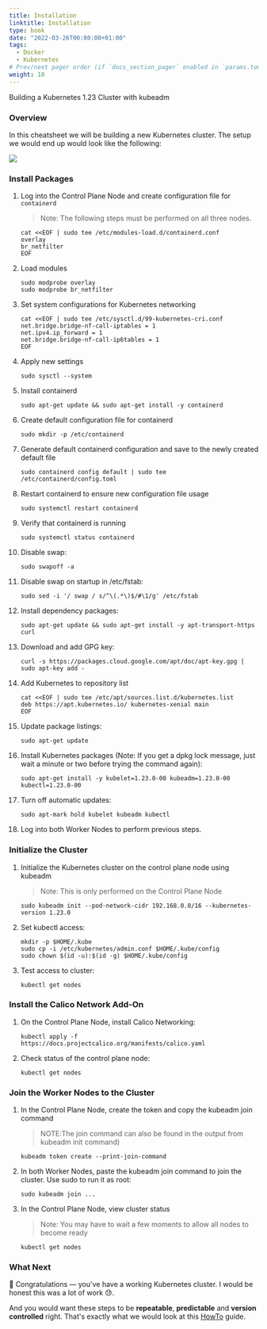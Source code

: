 ```yaml
---
title: Installation
linktitle: Installation
type: book
date: "2022-03-26T00:00:00+01:00"
tags:
  - Docker
  - Kubernetes
# Prev/next pager order (if `docs_section_pager` enabled in `params.toml`)
weight: 10
---
```


Building a Kubernetes 1.23 Cluster with kubeadm

<!--more-->
### Overview

In this cheatsheet we will be building a new Kubernetes cluster. The setup we would end up would look like the following:

![](/images/uploads/Building_a_Kubernetes_1.23_Cluster_with_Kubeadm.png)

### Install Packages
1. Log into the Control Plane Node and create configuration file for ```containerd```
    > Note: The following steps must be performed on all three nodes.

    ```
    cat <<EOF | sudo tee /etc/modules-load.d/containerd.conf
    overlay
    br_netfilter
    EOF
    ```

2. Load modules
    ```
    sudo modprobe overlay
    sudo modprobe br_netfilter
    ```

3. Set system configurations for Kubernetes networking
    ```
    cat <<EOF | sudo tee /etc/sysctl.d/99-kubernetes-cri.conf
    net.bridge.bridge-nf-call-iptables = 1
    net.ipv4.ip_forward = 1
    net.bridge.bridge-nf-call-ip6tables = 1
    EOF
    ```
4. Apply new settings
    ```
    sudo sysctl --system
    ```

5. Install containerd
    ```
    sudo apt-get update && sudo apt-get install -y containerd
    ```

6. Create default configuration file for containerd
    ```
    sudo mkdir -p /etc/containerd
    ```

7. Generate default containerd configuration and save to the newly created default file
    ```
    sudo containerd config default | sudo tee /etc/containerd/config.toml
    ```

8. Restart containerd to ensure new configuration file usage
    ```
    sudo systemctl restart containerd
    ```

9. Verify that containerd is running
    ```
    sudo systemctl status containerd
    ```

10. Disable swap:
    ```
    sudo swapoff -a
    ```

11. Disable swap on startup in /etc/fstab:
    ```
    sudo sed -i '/ swap / s/^\(.*\)$/#\1/g' /etc/fstab
    ```

12. Install dependency packages:
    ```
    sudo apt-get update && sudo apt-get install -y apt-transport-https curl
    ```

13. Download and add GPG key:
    ```
    curl -s https://packages.cloud.google.com/apt/doc/apt-key.gpg | sudo apt-key add -
    ```

14. Add Kubernetes to repository list
    ```
    cat <<EOF | sudo tee /etc/apt/sources.list.d/kubernetes.list
    deb https://apt.kubernetes.io/ kubernetes-xenial main
    EOF
    ```

15. Update package listings:
    ```
    sudo apt-get update
    ```

16. Install Kubernetes packages (Note: If you get a dpkg lock message, just wait a minute or two before trying the command again):
    ```
    sudo apt-get install -y kubelet=1.23.0-00 kubeadm=1.23.0-00 kubectl=1.23.0-00
    ```

17. Turn off automatic updates:
    ```
    sudo apt-mark hold kubelet kubeadm kubectl
    ```

18. Log into both Worker Nodes to perform previous steps.

### Initialize the Cluster

1. Initialize the Kubernetes cluster on the control plane node using kubeadm
    > Note: This is only performed on the Control Plane Node

    ```
    sudo kubeadm init --pod-network-cidr 192.168.0.0/16 --kubernetes-version 1.23.0
    ```

2. Set kubectl access:
    ```
    mkdir -p $HOME/.kube
    sudo cp -i /etc/kubernetes/admin.conf $HOME/.kube/config
    sudo chown $(id -u):$(id -g) $HOME/.kube/config
    ```

3. Test access to cluster:
    ```
    kubectl get nodes
    ```

### Install the Calico Network Add-On

1. On the Control Plane Node, install Calico Networking:
    ```
    kubectl apply -f https://docs.projectcalico.org/manifests/calico.yaml
    ```
2. Check status of the control plane node:
    ```
    kubectl get nodes
    ```

### Join the Worker Nodes to the Cluster

1. In the Control Plane Node, create the token and copy the kubeadm join command
    > NOTE:The join command can also be found in the output from kubeadm init command)
      ```
      kubeadm token create --print-join-command
      ```

2. In both Worker Nodes, paste the kubeadm join command to join the cluster. Use sudo to run it as root:
    ```
    sudo kubeadm join ...
    ```

3. In the Control Plane Node, view cluster status
    > Note: You may have to wait a few moments to allow all nodes to become ready
    ```
    kubectl get nodes
    ```

### What Next

:clap: Congratulations — you've have a working Kubernetes cluster. I would be honest this was a lot of work :sweat:.

And you would want these steps to be **repeatable**, **predictable** and **version controlled** right. That's exactly what we would look at this [HowTo](/post/k8s/) guide.
